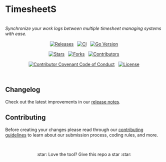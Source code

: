 <p align="center">
  <h1>TimesheetS</h1>
  <br>
  <em>Synchronize your work logs between multiple timesheet managing systems with ease.</em>
</p>

<p align="center">
  <a href="https://github.com/tornermarton/timesheets/releases"><img src="https://img.shields.io/github/v/release/tornermarton/timesheets?logo=semver&label=Release" alt="Releases" align="center" /></a>
  &nbsp
  <a href="https://github.com/tornermarton/timesheets/actions"><img src="https://img.shields.io/github/check-runs/tornermarton/timesheets/master?logo=github&label=CI" alt="CI" align="center" /></a>
  &nbsp
  <a href="https://go.dev"><img src="https://img.shields.io/github/go-mod/go-version/tornermarton/timesheets?logo=go" alt="Go Version" align="center" /></a>
</p>

<p align="center">
  <a href="https://github.com/tornermarton/timesheets/stargazers"><img src="https://img.shields.io/github/stars/tornermarton/timesheets" alt="Stars" align="center" /></a>
  &nbsp
  <a href="https://github.com/tornermarton/timesheets/forks"><img src="https://img.shields.io/github/forks/tornermarton/timesheets" alt="Forks" align="center" /></a>
  &nbsp
  <a href="https://github.com/tornermarton/timesheets/graphs/contributors"><img src="https://img.shields.io/github/contributors/tornermarton/timesheets?logo=github&style=social" alt="Contributors" align="center" /></a>
</p>

<p align="center">
  <a href="https://www.contributor-covenant.org"><img src="https://img.shields.io/badge/Contributor%20Covenant-2.1-4baaaa.svg?logo=contributorcovenant" alt="Contributor Covenant Code of Conduct" align="center" /></a>
  &nbsp
  <a href="./LICENSE"><img src="https://img.shields.io/github/license/tornermarton/timesheets?label=License" alt="License" align="center" /></a>
</p>

<br>

## Changelog

Check out the latest improvements in our [release notes][changelog].

## Contributing

Before creating your changes please read through our [contributing guidelines][contributing] to learn about our submission process, coding rules, and more.

<br>

<p align="center">
  :star: Love the tool? Give this repo a star :star:
</p>

[changelog]: CHANGELOG.md
[contributing]: CONTRIBUTING.md
